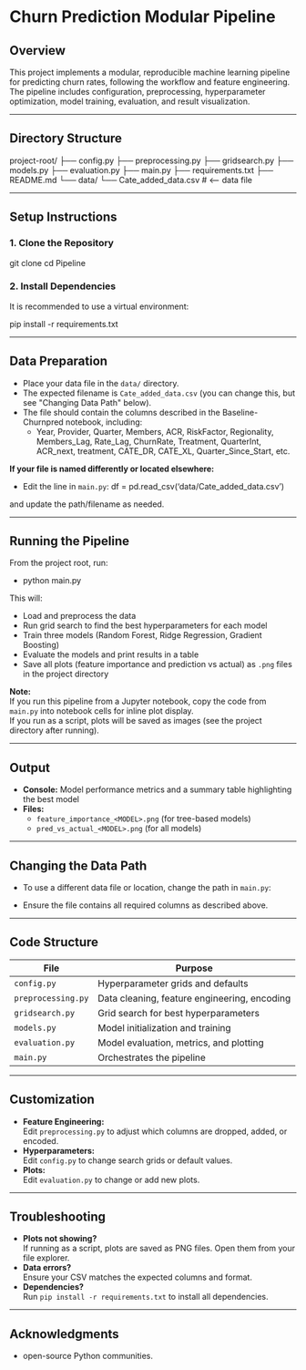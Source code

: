 # Churn Prediction Modular Pipeline

## Overview

This project implements a modular, reproducible machine learning pipeline for predicting churn rates, following the workflow and feature engineering. The pipeline includes configuration, preprocessing, hyperparameter optimization, model training, evaluation, and result visualization.

---

## Directory Structure

project-root/
├── config.py
├── preprocessing.py
├── gridsearch.py
├── models.py
├── evaluation.py
├── main.py
├── requirements.txt
├── README.md
└── data/
        └── Cate_added_data.csv  # <–  data file 

---

## Setup Instructions

### 1. Clone the Repository

git clone
cd Pipeline 


### 2. Install Dependencies

It is recommended to use a virtual environment:

pip install -r requirements.txt


---

## Data Preparation

- Place your data file in the `data/` directory.
- The expected filename is `Cate_added_data.csv` (you can change this, but see "Changing Data Path" below).
- The file should contain the columns described in the Baseline-Churnpred notebook, including:
  - Year, Provider, Quarter, Members, ACR, RiskFactor, Regionality, Members_Lag, Rate_Lag, ChurnRate, Treatment, QuarterInt, ACR_next, treatment, CATE_DR, CATE_XL, Quarter_Since_Start, etc.

**If your file is named differently or located elsewhere:**
- Edit the line in `main.py`:
    df = pd.read_csv(‘data/Cate_added_data.csv’)

and update the path/filename as needed.

---

## Running the Pipeline

From the project root, run:

- python main.py


This will:
- Load and preprocess the data
- Run grid search to find the best hyperparameters for each model
- Train three models (Random Forest, Ridge Regression, Gradient Boosting)
- Evaluate the models and print results in a table
- Save all plots (feature importance and prediction vs actual) as `.png` files in the project directory

**Note:**  
If you run this pipeline from a Jupyter notebook, copy the code from `main.py` into notebook cells for inline plot display.  
If you run as a script, plots will be saved as images (see the project directory after running).

---

## Output

- **Console:** Model performance metrics and a summary table highlighting the best model
- **Files:**  
  - `feature_importance_<MODEL>.png` (for tree-based models)
  - `pred_vs_actual_<MODEL>.png` (for all models)

---

## Changing the Data Path

- To use a different data file or location, change the path in `main.py`:

- Ensure the file contains all required columns as described above.

---

## Code Structure

| File             | Purpose                                                                 |
|------------------|-------------------------------------------------------------------------|
| `config.py`      | Hyperparameter grids and defaults                                       |
| `preprocessing.py` | Data cleaning, feature engineering, encoding                          |
| `gridsearch.py`  | Grid search for best hyperparameters                                    |
| `models.py`      | Model initialization and training                                       |
| `evaluation.py`  | Model evaluation, metrics, and plotting                                 |
| `main.py`        | Orchestrates the pipeline                                               |

---

## Customization

- **Feature Engineering:**  
Edit `preprocessing.py` to adjust which columns are dropped, added, or encoded.
- **Hyperparameters:**  
Edit `config.py` to change search grids or default values.
- **Plots:**  
Edit `evaluation.py` to change or add new plots.

---

## Troubleshooting

- **Plots not showing?**  
If running as a script, plots are saved as PNG files. Open them from your file explorer.
- **Data errors?**  
Ensure your CSV matches the expected columns and format.
- **Dependencies?**  
Run `pip install -r requirements.txt` to install all dependencies.


---

## Acknowledgments

- open-source Python communities.


